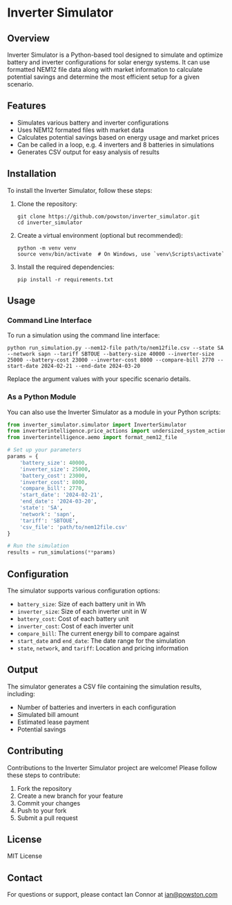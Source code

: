 # Inverter Simulator

## Overview

Inverter Simulator is a Python-based tool designed to simulate and optimize battery and inverter configurations for solar energy systems. It can use formatted NEM12 file data along with market information to calculate potential savings and determine the most efficient setup for a given scenario.

## Features

- Simulates various battery and inverter configurations
- Uses NEM12 formated files with market data
- Calculates potential savings based on energy usage and market prices
- Can be called in a loop, e.g. 4 inverters and 8 batteries in simulations
- Generates CSV output for easy analysis of results

## Installation

To install the Inverter Simulator, follow these steps:

1. Clone the repository:
   ```
   git clone https://github.com/powston/inverter_simulator.git
   cd inverter_simulator
   ```

2. Create a virtual environment (optional but recommended):
   ```
   python -m venv venv
   source venv/bin/activate  # On Windows, use `venv\Scripts\activate`
   ```

3. Install the required dependencies:
   ```
   pip install -r requirements.txt
   ```

## Usage

### Command Line Interface

To run a simulation using the command line interface:

```
python run_simulation.py --nem12-file path/to/nem12file.csv --state SA --network sapn --tariff SBTOUE --battery-size 40000 --inverter-size 25000 --battery-cost 23000 --inverter-cost 8000 --compare-bill 2770 --start-date 2024-02-21 --end-date 2024-03-20
```

Replace the argument values with your specific scenario details.

### As a Python Module

You can also use the Inverter Simulator as a module in your Python scripts:

```python
from inverter_simulator.simulator import InverterSimulator
from inverterintelligence.price_actions import undersized_system_action
from inverterintelligence.aemo import format_nem12_file

# Set up your parameters
params = {
    'battery_size': 40000,
    'inverter_size': 25000,
    'battery_cost': 23000,
    'inverter_cost': 8000,
    'compare_bill': 2770,
    'start_date': '2024-02-21',
    'end_date': '2024-03-20',
    'state': 'SA',
    'network': 'sapn',
    'tariff': 'SBTOUE',
    'csv_file': 'path/to/nem12file.csv'
}

# Run the simulation
results = run_simulations(**params)
```

## Configuration

The simulator supports various configuration options:

- `battery_size`: Size of each battery unit in Wh
- `inverter_size`: Size of each inverter unit in W
- `battery_cost`: Cost of each battery unit
- `inverter_cost`: Cost of each inverter unit
- `compare_bill`: The current energy bill to compare against
- `start_date` and `end_date`: The date range for the simulation
- `state`, `network`, and `tariff`: Location and pricing information

## Output

The simulator generates a CSV file containing the simulation results, including:

- Number of batteries and inverters in each configuration
- Simulated bill amount
- Estimated lease payment
- Potential savings

## Contributing

Contributions to the Inverter Simulator project are welcome! Please follow these steps to contribute:

1. Fork the repository
2. Create a new branch for your feature
3. Commit your changes
4. Push to your fork
5. Submit a pull request

## License

MIT License

## Contact

For questions or support, please contact Ian Connor at ian@powston.com